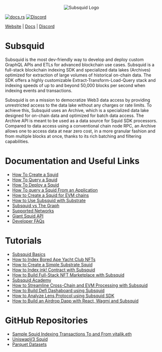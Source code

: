 <p align="center">
<picture>
    <source srcset="https://uploads-ssl.webflow.com/63b5a9958fccedcf67d716ac/64662df3a5a568fd99e3600c_Squid_Pose_1_White-transparent-slim%201.png" media="(prefers-color-scheme: dark)">
    <img src="https://uploads-ssl.webflow.com/63b5a9958fccedcf67d716ac/64662df3a5a568fd99e3600c_Squid_Pose_1_White-transparent-slim%201.png" alt="Subsquid Logo">
</picture>
</p>

[![docs.rs](https://docs.rs/leptos/badge.svg)](https://docs.subsquid.io/)
[![Discord](https://img.shields.io/discord/1031524867910148188?color=%237289DA&label=discord)](https://discord.gg/subsquid)

[Website](https://subsquid.io) | [Docs](https://docs.rs/leptos/badge.svg) | [Discord](https://discord.gg/subsquid)

# Subsquid

Subsquid is the most dev-friendly way to develop and deploy custom GraphQL APIs and ETLs for advanced blockchain use cases. Subsquid is a full-stack blockchain indexing SDK and specialized data lakes (Archives) optimized for extraction of large volumes of historical on-chain data. The SDK offers a highly customizable Extract-Transform-Load-Query stack and indexing speeds of up to and beyond 50,000 blocks per second when indexing events and transactions.

Subsquid is on a mission to democratize Web3 data access by providing unrestricted access to the data lake without any charges or rate limits. To achieve this, Subsquid uses an Archive, which is a specialized data lake designed for on-chain data and optimized for batch data access. The Archive API is meant to be used as a data source for Squid SDK processors.
Compared to data access using a conventional chain node RPC, an Archive allows one to access data at near zero cost, in a more granular fashion and from multiple blocks at once, thanks to its rich batching and filtering capabilities.

# Documentation and Useful Links

- [How To Create a Squid](https://docs.subsquid.io/tutorials/)
- [How To Query a Squid](https://docs.subsquid.io/query-squid/)
- [How To Deploy a Squid](https://docs.subsquid.io/deploy-squid/)
- [How To query a Squid From an Application](https://thegraph.com/docs/en/querying/querying-from-an-application/)
- [How to Create a Squid for EVM chains](https://docs.subsquid.io/examples/evm/)
- [How to Use Subsquid with Substrate](https://docs.subsquid.io/examples/substrate/)
- [Subsquid vs The Graph](https://docs.subsquid.io/migrate/subsquid-vs-thegraph/)
- [Supported Networks](https://docs.subsquid.io/evm-indexing/supported-networks/)
- [Giant Squid API](https://docs.subsquid.io/giant-squid-api/)
- [Developer FAQs](https://docs.subsquid.io/faq/)

# Tutorials

- [Subsquid Basics](https://docs.subsquid.io/basics/)
- [How to Index Bored Ape Yacht Club NFTs](https://docs.subsquid.io/tutorials/bayc/)
- [How to Create a Simple Substrate Squid](https://docs.subsquid.io/tutorials/create-a-simple-squid/)
- [How to Index ink! Contract with Subsquid](https://docs.subsquid.io/tutorials/create-a-wasm-processing-squid/)
- [How to Build Full-Stack NFT Marketplace with Subsquid](https://www.youtube.com/watch?v=Kt8qDmREDKU&ab_channel=subsquid)
- [Subsquid Academy](https://www.youtube.com/watch?v=x4fEP0KJ3OE&list=PLH2948XqklrgTvG6-ro3eqS17j7n_raiN&ab_channel=subsquid)
- [How to Streamline Cross-Chain and EVM Processing with Subsquid](https://academy.moonbeam.network/p/moonbeam-subsquid)
- [How to Build Defi Dashaboard using Subsquid](https://www.youtube.com/watch?v=KVabPQqdKno&ab_channel=subsquid)
- [How to Analyze Lens Protocol using Subsquid SDK](https://www.youtube.com/watch?v=6xAEEwlNm4E&ab_channel=subsquid)
- [How to Build an Airdrop Dapp with React, Wagmi and Subsquid](https://medium.com/subsquid/build-an-airdrop-dapp-with-react-wagmi-and-subsquid-ca0256dd74f5)

# GitHub Repositories

- [Sample Squid Indexing Transactions To and From vitalik.eth](https://github.com/subsquid-labs/evm-transactions-example)
- [UniswapV3 Squid](https://github.com/subsquid-labs/uniswapv3-squid)
- [Parquet Datasets](https://github.com/subsquid-labs/Subsquid-Datasets)
